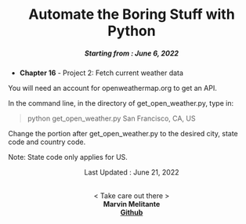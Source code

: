 <h1 align="center"> 
Automate the Boring Stuff with Python
</h1>
<h5 align="center">
Starting from : June 6, 2022
</h5>

- <b>Chapter 16</b> - Project 2: Fetch current weather data

<p>You will need an account for openweathermap.org to get an API.</p>

<p>In the command line, in the directory of get_open_weather.py, type in:</p>

<blockquote>    python get_open_weather.py San Francisco, CA, US</blockquote>

<p>Change the portion after get_open_weather.py to the desired city, state code and country code.</p>

<p>Note: State code only applies for US.</p>

<p align="center">
Last Updated : June 21, 2022
</p>

<p align="center">

<br>
< Take care out there >
<br>
<b>Marvin Melitante<b>
<br>
<a href="https://github.com/mK-zero">Github</a>
</p>
